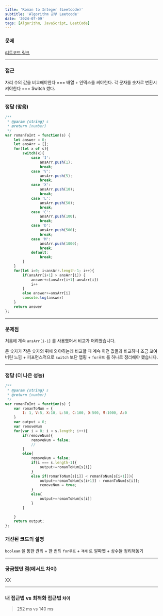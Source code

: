 ```yaml
---
title: 'Roman to Integer (Leetcode)'
subtitle: 'Algorithm 공부 Leetcode'
date: '2024-07-09'
tags: [Algorithm, JavaScript, LeetCode]
---
```



### 문제

<span class='blogLink'>[리트코드 링크](https://leetcode.com/problems/roman-to-integer/submissions/1315211358/)</span>

----

### 접근

자리 수의 값을 비교해야한다 === 배열 + 인덱스를 써야한다.
각 문자를 숫자로 변환시켜야한다 === Switch 썼다.

----

### 정답 (맞음)

```javascript
/**
 * @param {string} s
 * @return {number}
 */
var romanToInt = function(s) {
    let answer = 0;
    let ansArr = [];
    for(let x of s){
        switch(x){
            case 'I':
                ansArr.push(1);
                break;
            case 'V':
                ansArr.push(5);
                break;
            case 'X':
                ansArr.push(10);
                break;
            case 'L':
                ansArr.push(50);
                break;
            case 'C':
                ansArr.push(100);
                break;
            case 'D':
                ansArr.push(500);
                break;
            case 'M':
                ansArr.push(1000);
                break;
            default:
                break;
        }   
    }
    for(let i=0; i<ansArr.length-1; i++){
        if(ansArr[i+1] > ansArr[i]) {
            answer+=(ansArr[i+1]-ansArr[i])
            i++
        }
        else answer+=ansArr[i]
        console.log(answer)
    }
    return answer
};
```



----

### 문제점

처음에 계속 `ansArr[i-1]` 를 사용했어서 비교가 어려웠습니다. 

큰 숫자가 작은 숫자의 뒤에 와야하는데 비교할 때 계속 이전 값들과 비교하니 조금 꼬여버린 느낌 + 퍼포먼스적으로 `switch` 보단 맵핑 + `for루프` 를 하나로 정리해야 했습니다.

----

### 정답 (더 나은 성능)

```javascript
/**
 * @param {string} s
 * @return {number}
 */
var romanToInt = function(s) {
    var romanToNum = {
        I: 1, V:5, X:10, L:50, C:100, D:500, M:1000, A:0
    }
    var output = 0;
    var removeNum
    for(var i = 0; i < s.length; i++){
        if(removeNum){
            removeNum = false;
            //
        }
        else{
            removeNum = false;
            if(i === s.length-1){
                output+=romanToNum[s[i]]
            }
            else if(romanToNum[s[i]] < romanToNum[s[i+1]]){
                output+=romanToNum[s[i+1]] - romanToNum[s[i]];
                removeNum = true;
            }
            else{
                output+=romanToNum[s[i]]
            }
        }
        
    }
    return output;
};
```

### 개선된 코드의 설명

`boolean` 을 통한 관리 + 한 번의 `for루프` + `객체` 로 알파벳 + 상수들 정리해놓기

----

### 궁금했던 점(메서드 차이)

XX

-----

### 내 접근법 vs 최적화 접근법 `차이`

> 252 ms vs 140 ms

